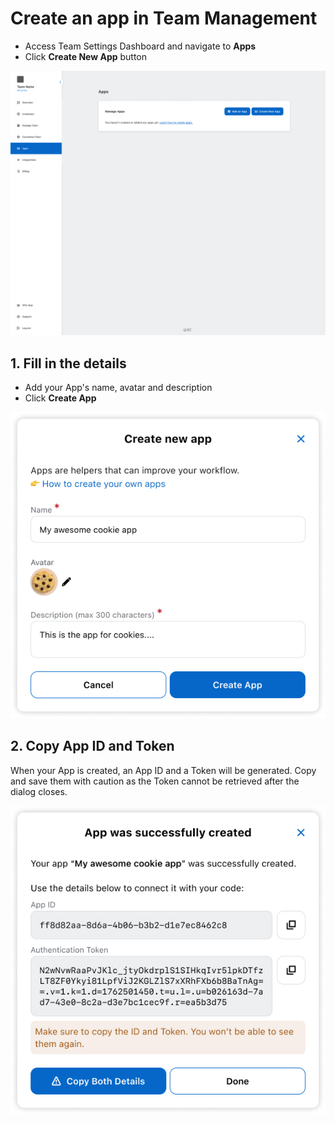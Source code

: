 # Create an app in Team Management

- Access Team Settings Dashboard and navigate to **Apps**
- Click **Create New App** button

![Empty Apps Dashboard](../images/quickstart_1.jpg)

## 1. Fill in the details

- Add your App's name, avatar and description
- Click **Create App**

![Create App Details](../images/quickstart_2.jpg)

## 2. Copy App ID and Token

When your App is created, an App ID and a Token will be generated.
Copy and save them with caution as the Token cannot be retrieved after the dialog closes.

![App Details](../images/quickstart_3.jpg)

